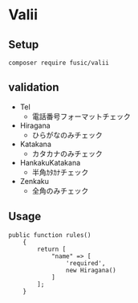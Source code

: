 # Valii

## Setup

```
composer require fusic/valii
```

## validation

- Tel
  - 電話番号フォーマットチェック
- Hiragana
  - ひらがなのみチェック
- Katakana
  - カタカナのみチェック
- HankakuKatakana
  - 半角ｶﾀｶﾅチェック
- Zenkaku
  - 全角のみチェック

## Usage

```
public function rules()
    {
        return [
            "name" => [
                'required',
                new Hiragana()
            ]
        ];
    }
```
